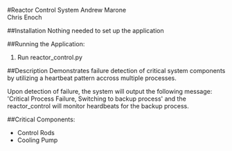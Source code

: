 #Reactor Control System
Andrew Marone  
Chris Enoch

##Installation
Nothing needed to set up the application

##Running the Application:
1. Run reactor_control.py

##Description
Demonstrates failure detection of critical system components by utilizing a heartbeat
pattern accross multiple processes. 

Upon detection of failure, the system will output the following message:
'Critical Process Failure, Switching to backup process'
and the reactor_control will monitor heardbeats for the backup process.

##Critical Components:
- Control Rods
- Cooling Pump


